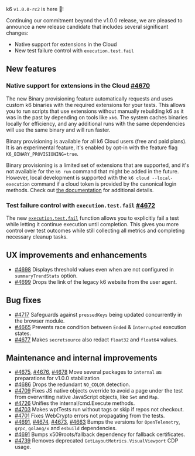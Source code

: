 k6 `v1.0.0-rc2` is here 🎉!

Continuing our commitment beyond the v1.0.0 release, we are pleased to announce a new release candidate that includes several significant changes:

- Native support for extensions in the Cloud
- New test failure control with `execution.test.fail`

## New features

### Native support for extensions in the Cloud [#4670](https://github.com/grafana/k6/pull/4671)

The new Binary provisioning feature automatically requests and uses custom k6 binaries with the required extensions for your tests. This allows you to run scripts that use extensions without manually rebuilding k6 as it was in the past by depending on tools like `xk6`. The system caches binaries locally for efficiency, and any additional runs with the same dependencies will use the same binary and will run faster.

Binary provisioning is available for all k6 Cloud users (free and paid plans). It is an experimental feature, it's enabled by opt-in with the feature flag `K6_BINARY_PROVISIONING=true`.

Binary provisioning is a limited set of extensions that are supported, and it's not available for the `k6 run` command that might be added in the future. However, local development is supported with the `k6 cloud --local-execution` command if a cloud token is provided by the canonical login methods.
Check out [the documentation](https://grafana.com/docs/grafana-cloud/testing/k6/author-run/use-k6-extensions) for additional details.
### Test failure control with `execution.test.fail` [#4672](https://github.com/grafana/k6/pull/4672)

The new [`execution.test.fail`](https://grafana.com/docs/k6/latest/javascript-api/k6-execution/#test-fail) function allows you to explicitly fail a test while letting it continue execution until completion. This gives you more control over test outcomes while still collecting all metrics and completing necessary cleanup tasks.

## UX improvements and enhancements

- [#4698](https://github.com/grafana/k6/pull/4698) Displays threshold values even when are not configured in `summaryTrendStats` option.
- [#4699](https://github.com/grafana/k6/pull/4699) Drops the link of the legacy k6 website from the user agent.

## Bug fixes

- [#4717](https://github.com/grafana/k6/pull/4717) Safeguards against `pressedKeys` being updated concurrently in the browser module.
- [#4665](https://github.com/grafana/k6/pull/4665) Prevents race condition between `Ended` & `Interrupted` execution states.
- [#4677](https://github.com/grafana/k6/pull/4677) Makes `secretsource` also redact `float32` and `float64` values.

## Maintenance and internal improvements

- [#4675](https://github.com/grafana/k6/pull/4675), [#4676](https://github.com/grafana/k6/pull/4676), [#4678](https://github.com/grafana/k6/pull/4678) Move several packages to `internal` as preparations for v1.0.0 stabilization
- [#4686](https://github.com/grafana/k6/pull/4686) Drops the redundant `NO_COLOR` detection.
- [#4709](https://github.com/grafana/k6/pull/4709) Fixes JS native objects override to avoid a page under the test from overwriting native JavaScript objects, like `Set` and `Map`.
- [#4726](https://github.com/grafana/k6/pull/4726) Unifies the internal/cmd.Execute methods.
- [#4703](https://github.com/grafana/k6/pull/4703) Makes wptTests run without tags or skip if repos not checkout.
- [#4701](https://github.com/grafana/k6/pull/4701) Fixes WebCrypto errors not propagating from the tests.
- [#4691](https://github.com/grafana/k6/pull/4691), [#4674](https://github.com/grafana/k6/pull/4674), [#4673](https://github.com/grafana/k6/pull/4673), [#4663](https://github.com/grafana/k6/pull/4663) Bumps the versions for `OpenTelemetry`, `grpc`, `golang/x` and `esbuild` dependencies.
- [#4691](https://github.com/grafana/k6/pull/4691) Bumps x509roots/fallback dependency for fallback certificates.
- [#4739](https://github.com/grafana/k6/pull/4739) Removes deprecated `GetLayoutMetrics.VisualViewport` CDP usage.
